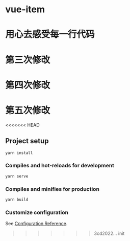 # vue-item
# 用心去感受每一行代码
# 第三次修改
# 第四次修改
# 第五次修改
<<<<<<< HEAD

## Project setup
```
yarn install
```

### Compiles and hot-reloads for development
```
yarn serve
```

### Compiles and minifies for production
```
yarn build
```

### Customize configuration
See [Configuration Reference](https://cli.vuejs.org/config/).
>>>>>>> 3cd2022... init
